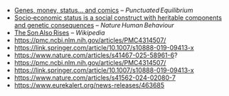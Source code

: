 * [Genes, money, status… and comics](https://arutherford.substack.com/p/genes-money-status-and-comics) – *Punctuated Equilibrium* 
* [Socio‑economic status is a social construct with heritable components and genetic consequences](https://www.nature.com/articles/s41562-025-02150-4) – *Nature Human Behaviour* 
* [The Son Also Rises](https://en.wikipedia.org/wiki/The_Son_Also_Rises_%28book%29) – *Wikipedia* 
* https://pmc.ncbi.nlm.nih.gov/articles/PMC4314507/
* https://link.springer.com/article/10.1007/s10888-019-09413-x
* https://www.nature.com/articles/s41467-025-58961-6?
* https://pmc.ncbi.nlm.nih.gov/articles/PMC4314507/
* https://link.springer.com/article/10.1007/s10888-019-09413-x
* https://www.nature.com/articles/s41562-024-02080-7
* https://www.eurekalert.org/news-releases/463685
